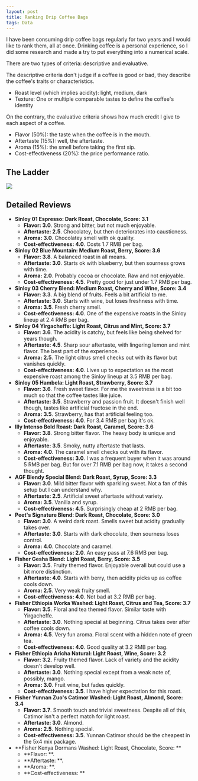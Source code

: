 ```yaml
---
layout: post
title: Ranking Drip Coffee Bags
tags: Data
---
```


I have been consuming drip coffee bags regularly for two years and I would like to rank them, all at once. Drinking coffee is a personal experience, so I did some research and made a try to put everything into a numerical scale.

There are two types of criteria: descriptive and evaluative.

The descriptive criteria don't judge if a coffee is good or bad, they describe the coffee's traits or characteristics. 

- Roast level (which implies acidity): light, medium, dark
- Texture: One or multiple comparable tastes to define the coffee's identity

On the contrary, the evaluative criteria shows how much credit I give to each aspect of a coffee. 

- Flavor (50%): the taste when the coffee is in the mouth. 
- Aftertaste (15%): well, the aftertaste.
- Aroma (15%): the smell before taking the first sip.
- Cost-effectiveness (20%): the price performance ratio.

## The Ladder

![](https://jiaxi-github-pages-photohost.oss-cn-beijing.aliyuncs.com/pyreneesalpaca/images/2021-11-11-coffee-ladder.png)

## Detailed Reviews

- **Sinloy 01 Espresso: Dark Roast, Chocolate, Score: 3.1**
  - **Flavor: 3.0**. Strong and bitter, but not much enjoyable.
  - **Aftertaste: 2.5**. Chocolatey, but then deteriorates into causticness.
  - **Aroma: 3.0**. Chocolatey smell with ok quality.
  - **Cost-effectiveness: 4.0**. Costs 1.7 RMB per bag.
- **Sinloy 02 Blue Mountain: Medium Roast, Berry, Score: 3.6**
  - **Flavor: 3.8**. A balanced roast in all means.
  - **Aftertaste: 3.0**. Starts ok with blueberry, but then sourness grows with time.
  - **Aroma: 2.0**. Probably cocoa or chocolate. Raw and not enjoyable.
  - **Cost-effectiveness: 4.5**. Pretty good for just under 1.7 RMB per bag.
- **Sinloy 03 Cherry Blend: Medium Roast, Cherry and Wine, Score: 3.4**
  - **Flavor: 3.3**. A big blend of fruits. Feels a bit artificial to me.
  - **Aftertaste: 3.0**. Starts with wine, but loses freshness with time.
  - **Aroma: 3.5**. Fresh cherry smell.
  - **Cost-effectiveness: 4.0**. One of the expensive roasts in the Sinloy lineup at 2.4 RMB per bag.
- **Sinloy 04 Yirgacheffe: Light Roast, Citrus and Mint, Score: 3.7**
  - **Flavor: 3.6**. The acidity is catchy, but feels like being shelved for years though.
  - **Aftertaste: 4.5**. Sharp sour aftertaste, with lingering lemon and mint flavor. The best part of the experience.
  - **Aroma: 2.5**. The light citrus smell checks out with its flavor but vanishes quickly.
  - **Cost-effectiveness: 4.0**. Lives up to expectation as the most expensive roast among the Sinloy lineup at 3.5 RMB per bag.
- **Sinloy 05 Hambela: Light Roast, Strawberry, Score: 3.7**
  - **Flavor: 3.6**. Fresh sweet flavor. For me the sweetness is a bit too much so that the coffee tastes like juice.
  - **Aftertaste: 3.5**. Strawberry and passion fruit. It doesn't finish well though, tastes like artificial fructose in the end.
  - **Aroma: 3.5**. Strawberry, has that artificial feeling too.
  - **Cost-effectiveness: 4.0**. For 3.4 RMB per bag it's ok.
- **Illy Intenso Bold Roast: Dark Roast, Caramel, Score: 3.6**
  - **Flavor: 3.8**. Strong bitter flavor. The heavy body is unique and enjoyable.
  - **Aftertaste: 3.5**. Smoky, nutty aftertaste that lasts.
  - **Aroma: 4.0**. The caramel smell checks out with its flavor.
  - **Cost-effectiveness: 3.0**. I was a frequent buyer when it was around 5 RMB per bag. But for over 7.1 RMB per bag now, it takes a second thought.
- **AGF Blendy Special Blend: Dark Roast, Syrup, Score: 3.3**
  - **Flavor: 3.0**. Mild bitter flavor with sparkling sweet. Not a fan of this setup but I can understand why.
  - **Aftertaste: 2.5**. Artificial sweet aftertaste without variety.
  - **Aroma: 3.5**. Vanilla and syrup.
  - **Cost-effectiveness: 4.5**. Surprisingly cheap at 2 RMB per bag.
- **Peet's Signature Blend: Dark Roast, Chocolate, Score: 3.0**
  - **Flavor: 3.0**. A weird dark roast. Smells sweet but acidity gradually takes over.
  - **Aftertaste: 3.0**. Starts with dark chocolate, then sourness loses control.
  - **Aroma: 4.0**. Chocolate and caramel. 
  - **Cost-effectiveness: 2.0**. An easy pass at 7.6 RMB per bag.
- **Fisher Gesha Blend: Light Roast, Berry, Score: 3.5**
  - **Flavor: 3.5**. Fruity themed flavor. Enjoyable overall but could use a bit more distinction.
  - **Aftertaste: 4.0**. Starts with berry, then acidity picks up as coffee cools down.
  - **Aroma: 2.5**. Very weak fruity smell.
  - **Cost-effectiveness: 4.0**. Not bad at 3.2 RMB per bag.
- **Fisher Ethiopia Worka Washed: Light Roast, Citrus and Tea, Score: 3.7**
  - **Flavor: 3.5**. Floral and tea themed flavor. Similar taste with Yirgacheffe.
  - **Aftertaste: 3.0**. Nothing special at beginning. Citrus takes over after coffee cools down.
  - **Aroma: 4.5**. Very fun aroma. Floral scent with a hidden note of green tea.
  - **Cost-effectiveness: 4.0**. Good quality at 3.2 RMB per bag.
- **Fisher Ethiopia Aricha Natural: Light Roast, Wine, Score: 3.2**
  - **Flavor: 3.2**. Fruity themed flavor. Lack of variety and the acidity doesn't develop well.
  - **Aftertaste: 3.0**. Nothing special except from a weak note of, possibly, mango.
  - **Aroma: 3.0**. Fruit wine, but fades quickly.
  - **Cost-effectiveness: 3.5**. I have higher expectation for this roast.
- **Fisher Yunnan Zuo's Catimor Washed: Light Roast, Almond, Score: 3.4**
  - **Flavor: 3.7**. Smooth touch and trivial sweetness. Despite all of this, Catimor isn't a perfect match for light roast.
  - **Aftertaste: 3.0**. Almond.
  - **Aroma: 2.5**. Nothing special.
  - **Cost-effectiveness: 3.5**. Yunnan Catimor should be the cheapest in the 5x4 mix package.
- **Fisher Kenya Dormans Washed: Light Roast, Chocolate, Score: **
  - **Flavor: **.
  - **Aftertaste: **. 
  - **Aroma: **. 
  - **Cost-effectiveness: **



